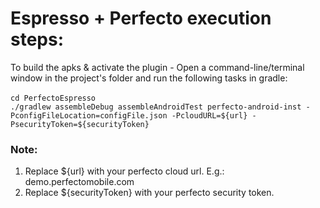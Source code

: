 # Espresso + Perfecto execution steps:

To build the apks & activate the plugin - Open a command-line/terminal window in the project's folder and run the following tasks in gradle:</br></br>
`cd PerfectoEspresso`</br>
`./gradlew assembleDebug assembleAndroidTest perfecto-android-inst -PconfigFileLocation=configFile.json -PcloudURL=${url} -PsecurityToken=${securityToken}`</br>

### Note: 
1. Replace ${url} with your perfecto cloud url. E.g.: demo.perfectomobile.com </br>
2. Replace ${securityToken} with your perfecto security token.</br>